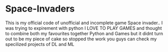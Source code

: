 # Space-Invaders
This is my official code of unofficial and incomplete game Space invader..
I was trying to expirement with python 
I LOVE TO PLAY GAMES and thought to combine both my favourites together Python and Games but it didnt turn out to be my piece of cake so stopped the work
you guys can check my specilized projects of DL and ML
